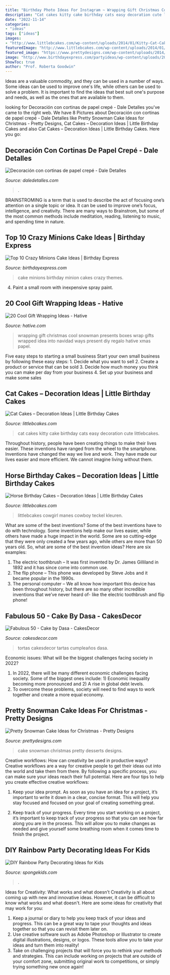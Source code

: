 ```yaml
---
title: "Birthday Photo Ideas For Instagram ~ Wrapping Gift Christmas Cool Snowman Presents Boxes Wrap Gifts Wrapped Idea Into Navidad Ways Present Diy Regalo Hative Xmas Papel"
description: "Cat cakes kitty cake birthday cats easy decoration cute littlebcakes"
date: "2022-11-14"
categories:
- "ideas"
tags: ["ideas"]
images:
- "http://www.littlebcakes.com/wp-content/uploads/2014/01/Kitty-Cat-Cakes-760x1024.jpg"
featuredImage: "http://www.littlebcakes.com/wp-content/uploads/2014/01/Kitty-Cat-Cakes-760x1024.jpg"
featured_image: "https://www.prettydesigns.com/wp-content/uploads/2014/12/Desserts.jpg"
image: "http://www.birthdayexpress.com/partyideas/wp-content/uploads/2015/07/Minions-Cake-10.jpg"
ShowToc: true
author: "Prof. Roberta Goodwin"
---
```



Ideas are a valuable commodity, and they can be used in a number of ways. Some ideas can be used to improve one's life, while others can be used to solve a problem. It is important to find the ideas that best suit one's purpose and needs, as well as the ones that are available to them.

	

		
looking for Decoración con cortinas de papel crepé - Dale Detalles you've came to the right web. We have 8 Pictures about Decoración con cortinas de papel crepé - Dale Detalles like Pretty Snowman Cake Ideas for Christmas - Pretty Designs, Cat Cakes – Decoration Ideas | Little Birthday Cakes and also Cat Cakes – Decoration Ideas | Little Birthday Cakes. Here you go:
		
    
## Decoración Con Cortinas De Papel Crepé - Dale Detalles

<img loading=lazy src="https://i1.wp.com/www.daledetalles.com/wp-content/uploads/2016/08/decoracion-con-papel-creppe13.jpg" onerror="this.onerror=null;this.src='https://tse2.mm.bing.net/th?id=OIP.E4NAf9MPIJqd3Gz9_BuhvwHaJ4&amp;pid=15.1';" alt="Decoración con cortinas de papel crepé - Dale Detalles">

_Source: daledetalles.com_

>. 

	

BRAINSTROMING is a term that is used to describe the act of focusing one’s attention on a single topic or idea. It can be used to improve one’s focus, intelligence, and creativity. There are many ways to Brainstrom, but some of the most common methods include meditation, reading, listening to music, and spending time in nature.

    
## Top 10 Crazy Minions Cake Ideas | Birthday Express

<img loading=lazy src="http://www.birthdayexpress.com/partyideas/wp-content/uploads/2015/07/Minions-Cake-10.jpg" onerror="this.onerror=null;this.src='https://tse2.mm.bing.net/th?id=OIP.XxuPTZi7wbSN-aPvUa9HOAHaLH&amp;pid=15.1';" alt="Top 10 Crazy Minions Cake Ideas | Birthday Express">

_Source: birthdayexpress.com_

>cake minions birthday minion cakes crazy themes. 

	

4. Paint a small room with inexpensive spray paint.

    
## 20 Cool Gift Wrapping Ideas - Hative

<img loading=lazy src="https://hative.com/wp-content/uploads/2014/10/gift-wrapping-ideas/7-cool-gift-wrapping-ideas.jpg" onerror="this.onerror=null;this.src='https://tse2.mm.bing.net/th?id=OIP.FCGR5qcVwaA-UGUQzGBzGgHaM2&amp;pid=15.1';" alt="20 Cool Gift Wrapping Ideas - Hative">

_Source: hative.com_

>wrapping gift christmas cool snowman presents boxes wrap gifts wrapped idea into navidad ways present diy regalo hative xmas papel. 

	

Five easy steps to starting a small business
Start your own small business by following these easy steps: 1. Decide what you want to sell 2. Create a product or service that can be sold 3. Decide how much money you think you can make per day from your business 4. Set up your business and make some sales 
    
## Cat Cakes – Decoration Ideas | Little Birthday Cakes

<img loading=lazy src="http://www.littlebcakes.com/wp-content/uploads/2014/01/Kitty-Cat-Cakes-760x1024.jpg" onerror="this.onerror=null;this.src='https://tse2.mm.bing.net/th?id=OIP.l4KHsdZxZ2VTkj9qHqOFnwHaJ-&amp;pid=15.1';" alt="Cat Cakes – Decoration Ideas | Little Birthday Cakes">

_Source: littlebcakes.com_

>cat cakes kitty cake birthday cats easy decoration cute littlebcakes. 

	

Throughout history, people have been creating things to make their lives easier. These inventions have ranged from the wheel to the smartphone. Inventions have changed the way we live and work. They have made our lives easier and more efficient. We cannot imagine living without them.

    
## Horse Birthday Cakes – Decoration Ideas | Little Birthday Cakes

<img loading=lazy src="https://www.littlebcakes.com/wp-content/uploads/2014/01/Horse-Cake-Pops.jpg" onerror="this.onerror=null;this.src='https://tse2.mm.bing.net/th?id=OIP.x5TUFqM7WEjk0LiGwdBnmQHaJ7&amp;pid=15.1';" alt="Horse Birthday Cakes – Decoration Ideas | Little Birthday Cakes">

_Source: littlebcakes.com_

>littlebcakes cowgirl manes cowboy teckel kleuren. 

	

What are some of the best inventions?
Some of the best inventions have to do with technology. Some inventions help make our lives easier, while others have made a huge impact in the world. Some are so cutting-edge that they were only created a few years ago, while others are more than 50 years old. So, what are some of the best invention ideas? Here are six examples: 
1) The electric toothbrush – It was first invented by Dr. James Gilliland in 1892 and it has since come into common use.
2) The flip phone – This phone was developed by Steve Jobs and it became popular in the 1990s.
3) The personal computer – We all know how important this device has been throughout history, but there are so many other incredible inventions that we’ve never heard of- like the electric toothbrush and flip phone!

    
## Fabulous 50 - Cake By Dasa - CakesDecor

<img loading=lazy src="https://pic.cakesdecor.com/m/lv5aty6aosmmjfvjtis7.jpg" onerror="this.onerror=null;this.src='https://tse2.mm.bing.net/th?id=OIP.G_UkWYQj1cuuu83QB5ig2gHaKf&amp;pid=15.1';" alt="Fabulous 50 - Cake by Dasa - CakesDecor">

_Source: cakesdecor.com_

>tortas cakesdecor tartas cumpleaños dasa. 

	

Economic issues: What will be the biggest challenges facing society in 2022?
1. In 2022, there will be many different economic challenges facing society. Some of the biggest ones include: 1) Economic inequality becoming more pronounced and 2) A rise in global debt levels.
2. To overcome these problems, society will need to find ways to work together and create a more equal economy.

    
## Pretty Snowman Cake Ideas For Christmas - Pretty Designs

<img loading=lazy src="https://www.prettydesigns.com/wp-content/uploads/2014/12/Desserts.jpg" onerror="this.onerror=null;this.src='https://tse3.mm.bing.net/th?id=OIP.rMdNlepkS8zfmm23vQJ5igHaJ3&amp;pid=15.1';" alt="Pretty Snowman Cake Ideas for Christmas - Pretty Designs">

_Source: prettydesigns.com_

>cake snowman christmas pretty desserts designs. 

	

Creative workflows: How can creativity be used in productive ways?
Creative workflows are a way for creative people to get their ideas out into the world and take them from there. By following a specific process, you can make sure your ideas reach their full potential. Here are four tips to help you create effective creative workflows:
1. Keep your idea prompt. As soon as you have an idea for a project, it’s important to write it down in a clear, concise format. This will help you stay focused and focused on your goal of creating something great.

2. Keep track of your progress. Every time you start working on a project, it’s important to keep track of your progress so that you can see how far along you are in the process. This will allow you to make changes as needed and give yourself some breathing room when it comes time to finish the project.


    
## DIY Rainbow Party Decorating Ideas For Kids

<img loading=lazy src="https://spongekids.com/wp-content/uploads/2014/11/diy-rainbow-party-decorating-ideas/5-rainbow-table-decor.jpg" onerror="this.onerror=null;this.src='https://tse1.mm.bing.net/th?id=OIP.nMuxdESfSZj1uaUReL2v-AHaLI&amp;pid=15.1';" alt="DIY Rainbow Party Decorating Ideas for Kids">

_Source: spongekids.com_

>. 

	

Ideas for Creativity: What works and what doesn’t
Creativity is all about coming up with new and innovative ideas. However, it can be difficult to know what works and what doesn't. Here are some ideas for creativity that may work for you: 
1. Keep a journal or diary to help you keep track of your ideas and progress. This can be a great way to tape your thoughts and ideas together so that you can revisit them later on. 
2. Use creative software such as Adobe Photoshop or Illustrator to create digital illustrations, designs, or logos. These tools allow you to take your ideas and turn them into reality! 
3. Take on challenging projects that will force you to rethink your methods and strategies. This can include working on projects that are outside of your comfort zone, submitting original work to competitions, or simply trying something new once again! 

